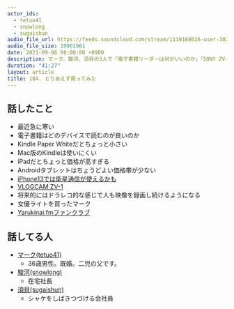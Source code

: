 ```yaml
---
actor_ids:
  - tetuo41
  - snowlong
  - sugaishun
audio_file_url: https://feeds.soundcloud.com/stream/1118168626-user-302747142-yarukinai-104-2021-09-06.mp3
audio_file_size: 19901961
date: 2021-09-06 00:00:00 +0900
description: マーク、駿河、須貝の3人で「電子書籍リーダーは何がいいのか」「SONY ZV-1」について話しました。
duration: "41:27"
layout: article
title: 104. とりあえず買ってみた
---
```


## 話したこと
- 最近急に寒い
- 電子書籍はどのデバイスで読むのが良いのか
- Kindle Paper Whiteだとちょっと小さい
- Mac版のKindleは使いにくい
- iPadだとちょっと価格が高すぎる
- Androidタブレットはちょうどよい価格帯が少ない
- [iPhone13では衛星通信が使えるかも](https://japan.cnet.com/article/35176002/)
- [VLOGCAM ZV-1](https://www.sony.jp/vlogcam/products/ZV-1/)
- 将来的にはドラレコ的な感じで人も映像を録画し続けるようになる
- 女優ライトを買ったマーク
- [Yarukinai.fmファンクラブ](https://note.com/tetuo41/circle)

## 話してる人
- [マーク(tetuo41)](https://twitter.com/tetuo41)
  - 36歳男性。既婚。二児の父です。
- [駿河(snowlong)](https://twitter.com/_snowlong)
  - 在宅社長
- [須貝(sugaishun)](https://twitter.com/sugaishun)
  - シャケをしばきつづける会社員
